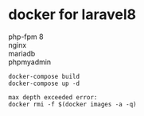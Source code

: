 # docker for laravel8

php-fpm 8<br/>
nginx<br/>
mariadb<br/>
phpmyadmin<br/>

```console
docker-compose build
docker-compose up -d
```

```console
max depth exceeded error:
docker rmi -f $(docker images -a -q)
```
